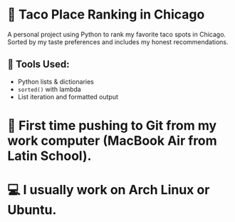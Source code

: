 # 🌮 Taco Place Ranking in Chicago

A personal project using Python to rank my favorite taco spots in Chicago.  
Sorted by my taste preferences and includes my honest recommendations.  

## 🔧 Tools Used:
- Python lists & dictionaries
- `sorted()` with lambda
- List iteration and formatted output


# 🚀 First time pushing to Git from my work computer (MacBook Air from Latin School).
# 💻 I usually work on Arch Linux or Ubuntu.

